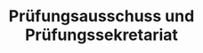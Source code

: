 ---
title: "Prüfungsausschuss und Prüfungssekretariat"
url: "https://www.mathinf.uni-heidelberg.de/pruefung/sekretariat.html"
category: "University & Faculty"
--- 